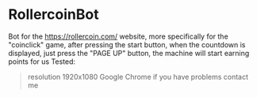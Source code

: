# RollercoinBot
Bot for the https://rollercoin.com/ website, more specifically for the "coinclick" game, after pressing the start button, when the countdown is displayed, just press the "PAGE UP" button, the machine will start earning points for us
Tested:
> resolution 1920x1080
>Google Chrome
if you have problems contact me
